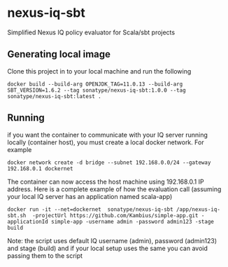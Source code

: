 # nexus-iq-sbt
Simplified Nexus IQ policy evaluator for Scala/sbt projects

## Generating local image
Clone this project in to your local machine and run the following 
```shell
docker build --build-arg OPENJDK_TAG=11.0.13 --build-arg SBT_VERSION=1.6.2 --tag sonatype/nexus-iq-sbt:1.0.0 --tag sonatype/nexus-iq-sbt:latest .
```

## Running
if you want the container to communicate with your IQ server running locally (container host), you must create a local docker network. 
For example
```shell
docker network create -d bridge --subnet 192.168.0.0/24 --gateway 192.168.0.1 dockernet
```

The container can now access the host machine using 192.168.0.1 IP address. Here is a complete example of how the evaluation call (assuming your local IQ server has an application named scala-app)
```shell
docker run -it --net=dockernet  sonatype/nexus-iq-sbt /app/nexus-iq-sbt.sh  -projectUrl https://github.com/Kambius/simple-app.git -applicationId simple-app -username admin -password admin123 -stage build
```

Note: the script uses default IQ username (admin), password (admin123) and stage (build) and if your local setup uses the same you can avoid passing them to the script   
